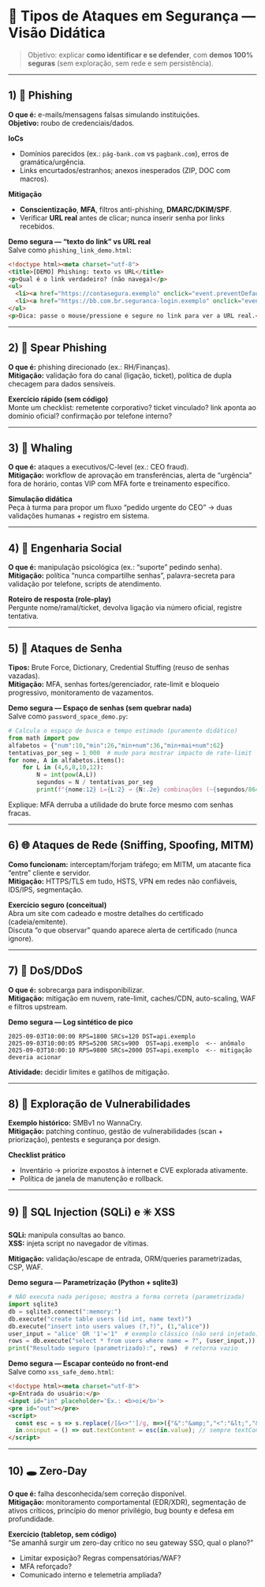 # 🔹 Tipos de Ataques em Segurança — Visão Didática

> Objetivo: explicar **como identificar e se defender**, com **demos 100% seguras** (sem exploração, sem rede e sem persistência).

---

## 1) 🎣 Phishing
**O que é:** e-mails/mensagens falsas simulando instituições.  
**Objetivo:** roubo de credenciais/dados.

**IoCs**
- Domínios parecidos (ex.: `pág-bank.com` vs `pagbank.com`), erros de gramática/urgência.
- Links encurtados/estranhos; anexos inesperados (ZIP, DOC com macros).

**Mitigação**
- **Conscientização**, **MFA**, filtros anti-phishing, **DMARC/DKIM/SPF**.
- Verificar **URL real** antes de clicar; nunca inserir senha por links recebidos.

**Demo segura — “texto do link” vs URL real**  
Salve como `phishing_link_demo.html`:
```html
<!doctype html><meta charset="utf-8">
<title>[DEMO] Phishing: texto vs URL</title>
<p>Qual é o link verdadeiro? (não navega)</p>
<ul>
  <li><a href="https://contasegura.exemplo" onclick="event.preventDefault();alert(this.href);">Banco do Brasil</a></li>
  <li><a href="https://bb.com.br.seguranca-login.exemplo" onclick="event.preventDefault();alert(this.href);">Banco do Brasil</a></li>
</ul>
<p>Dica: passe o mouse/pressione e segure no link para ver a URL real.</p>
```

---

## 2) 🎯 Spear Phishing
**O que é:** phishing direcionado (ex.: RH/Finanças).  
**Mitigação:** validação fora do canal (ligação, ticket), política de dupla checagem para dados sensíveis.

**Exercício rápido (sem código)**  
Monte um checklist: remetente corporativo? ticket vinculado? link aponta ao domínio oficial? confirmação por telefone interno?

---

## 3) 🐋 Whaling
**O que é:** ataques a executivos/C-level (ex.: CEO fraud).  
**Mitigação:** workflow de aprovação em transferências, alerta de “urgência” fora de horário, contas VIP com MFA forte e treinamento específico.

**Simulação didática**  
Peça à turma para propor um fluxo “pedido urgente do CEO” → duas validações humanas + registro em sistema.

---

## 4) 🧠 Engenharia Social
**O que é:** manipulação psicológica (ex.: “suporte” pedindo senha).  
**Mitigação:** política “nunca compartilhe senhas”, palavra-secreta para validação por telefone, scripts de atendimento.

**Roteiro de resposta (role-play)**  
Pergunte nome/ramal/ticket, devolva ligação via número oficial, registre tentativa.

---

## 5) 🔐 Ataques de Senha
**Tipos:** Brute Force, Dictionary, Credential Stuffing (reuso de senhas vazadas).  
**Mitigação:** MFA, senhas fortes/gerenciador, rate-limit e bloqueio progressivo, monitoramento de vazamentos.

**Demo segura — Espaço de senhas (sem quebrar nada)**  
Salve como `password_space_demo.py`:
```python
# Calcula o espaço de busca e tempo estimado (puramente didático)
from math import pow
alfabetos = {"num":10,"min":26,"min+num":36,"min+mai+num":62}
tentativas_por_seg = 1_000  # mude para mostrar impacto de rate-limit
for nome, A in alfabetos.items():
    for L in (4,6,8,10,12):
        N = int(pow(A,L))
        segundos = N / tentativas_por_seg
        print(f"{nome:12} L={L:2} → {N:.2e} combinações (~{segundos/86400:.2f} dias @{tentativas_por_seg}/s)")
```

Explique: MFA derruba a utilidade do brute force mesmo com senhas fracas.

---

## 6) 🌐 Ataques de Rede (Sniffing, Spoofing, MITM)
**Como funcionam:** interceptam/forjam tráfego; em MITM, um atacante fica “entre” cliente e servidor.  
**Mitigação:** HTTPS/TLS em tudo, HSTS, VPN em redes não confiáveis, IDS/IPS, segmentação.

**Exercício seguro (conceitual)**  
Abra um site com cadeado e mostre detalhes do certificado (cadeia/emitente).  
Discuta “o que observar” quando aparece alerta de certificado (nunca ignore).

---

## 7) 🌊 DoS/DDoS
**O que é:** sobrecarga para indisponibilizar.  
**Mitigação:** mitigação em nuvem, rate-limit, caches/CDN, auto-scaling, WAF e filtros upstream.

**Demo segura — Log sintético de pico**
```
2025-09-03T10:00:00 RPS=1800 SRCs=120 DST=api.exemplo
2025-09-03T10:00:05 RPS=5200 SRCs=900  DST=api.exemplo  <-- anômalo
2025-09-03T10:00:10 RPS=9800 SRCs=2000 DST=api.exemplo  <-- mitigação deveria acionar
```
**Atividade:** decidir limites e gatilhos de mitigação.

---

## 8) 🧩 Exploração de Vulnerabilidades
**Exemplo histórico:** SMBv1 no WannaCry.  
**Mitigação:** patching contínuo, gestão de vulnerabilidades (scan + priorização), pentests e segurança por design.

**Checklist prático**  
- Inventário → priorize expostos à internet e CVE explorada ativamente.  
- Política de janela de manutenção e rollback.

---

## 9) 💉 SQL Injection (SQLi) e ✳️ XSS
**SQLi:** manipula consultas ao banco.  
**XSS:** injeta script no navegador de vítimas.

**Mitigação:** validação/escape de entrada, ORM/queries parametrizadas, CSP, WAF.

**Demo segura — Parametrização (Python + sqlite3)**
```python
# NÃO executa nada perigoso; mostra a forma correta (parametrizada)
import sqlite3
db = sqlite3.connect(":memory:")
db.execute("create table users (id int, name text)")
db.execute("insert into users values (?,?)", (1,"alice"))
user_input = "alice' OR '1'='1"  # exemplo clássico (não será injetado)
rows = db.execute("select * from users where name = ?", (user_input,)).fetchall()
print("Resultado seguro (parametrizado):", rows)  # retorna vazio
```

**Demo segura — Escapar conteúdo no front-end**  
Salve como `xss_safe_demo.html`:
```html
<!doctype html><meta charset="utf-8">
<p>Entrada do usuário:</p>
<input id="in" placeholder='Ex.: <b>oi</b>'>
<pre id="out"></pre>
<script>
  const esc = s => s.replace(/[&<>"']/g, m=>({"&":"&amp;","<":"&lt;","&gt;":"&gt;","\"":"&quot;","'":"&#39;"}[m]));
  in.oninput = () => out.textContent = esc(in.value); // sempre textContent/escape
</script>
```

---

## 10) 🕳️ Zero-Day
**O que é:** falha desconhecida/sem correção disponível.  
**Mitigação:** monitoramento comportamental (EDR/XDR), segmentação de ativos críticos, princípio do menor privilégio, bug bounty e defesa em profundidade.

**Exercício (tabletop, sem código)**  
“Se amanhã surgir um zero-day crítico no seu gateway SSO, qual o plano?”  
- Limitar exposição? Regras compensatórias/WAF?  
- MFA reforçado?  
- Comunicado interno e telemetria ampliada?
